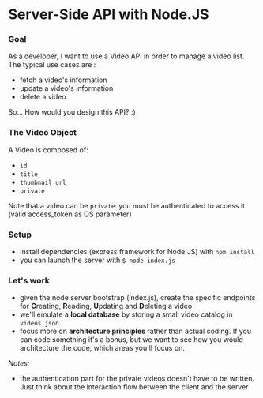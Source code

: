 # Server-Side API with Node.JS

### Goal
As a developer, I want to use a Video API in order to manage a video list. The typical use cases are :

- fetch a video's information
- update a video's information
- delete a video

So... How would you design this API? :)

### The Video Object
A Video is composed of:

- `id`
- `title`
- `thumbnail_url`
- `private`

Note that a video can be `private`: you must be authenticated to access it (valid access_token as QS parameter)

### Setup

- install dependencies (express framework for Node.JS) with `npm install`
- you can launch the server with `$ node index.js`

### Let's work

- given the node server bootstrap (index.js), create the specific endpoints for **C**reating, **R**eading, **U**pdating and **D**eleting a video
- we'll emulate a **local database** by storing a small video catalog in `videos.json`
- focus more on **architecture principles** rather than actual coding. If you can code something it's a bonus, but we want to see how you would architecture the code, which areas you'll focus on.

*Notes:*

- the authentication part for the private videos doesn't have to be written. Just think about the interaction flow between the client and the server